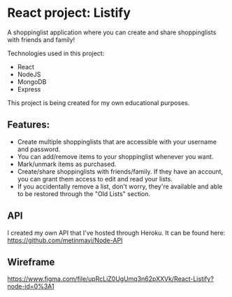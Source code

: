 # React project: Listify

A shoppinglist application where you can create and share shoppinglists with friends and family!

Technologies used in this project:
* React
* NodeJS
* MongoDB
* Express


This project is being created for my own educational purposes.

## Features:
* Create multiple shoppinglists that are accessible with your username and password.
* You can add/remove items to your shoppinglist whenever you want.
* Mark/unmark items as purchased.
* Create/share shoppinglists with friends/family. If they have an account, you can grant them access to edit and read your lists.
* If you accidentally remove a list, don't worry, they're available and able to be restored through the "Old Lists" section.

## API
I created my own API that I've hosted through Heroku. It can be found here:
https://github.com/metinmayi/Node-API

## Wireframe
https://www.figma.com/file/upRcLiZ0UgUmq3n62pXXVk/React-Listify?node-id=0%3A1
